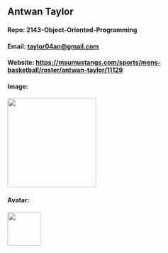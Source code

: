 ## Antwan Taylor

#### Repo: 2143-Object-Oriented-Programming

#### Email: taylor04an@gmail.com

#### Website: https://msumustangs.com/sports/mens-basketball/roster/antwan-taylor/11129

#### Image:

<img src="https://github.com/TwanisaHero/OOP/blob/main/Screenshot_20241206_110414.png" width="200">

#### Avatar:

<img src="https://github.com/TwanisaHero/OOP/blob/main/bbicon.jpg" width="75">
